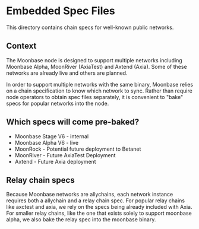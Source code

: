 # Embedded Spec Files

This directory contains chain specs for well-known public networks.

## Context

The Moonbase node is designed to support multiple networks including Moonbase Alpha, MoonRiver
(AxiaTest) and Axtend (Axia). Some of these networks are already live and others are planned.

In order to support multiple networks with the same binary, Moonbase relies on a chain specification
to know which network to sync. Rather than require node operators to obtain spec files separately,
it is convenient to "bake" specs for popular networks into the node.

## Which specs will come pre-baked?

- Moonbase Stage V6 - internal
- Moonbase Alpha V6 - live
- MoonRock - Potential future deployment to Betanet
- MoonRiver - Future AxiaTest Deployment
- Axtend - Future Axia deployment

## Relay chain specs

Because Moonbase networks are allychains, each network instance requires both a allychain and a
relay chain spec. For popular relay chains like axctest and axia, we rely on the specs being
already included with Axia. For smaller relay chains, like the one that exists solely to support
moonbase alpha, we also bake the relay spec into the moonbase binary.

